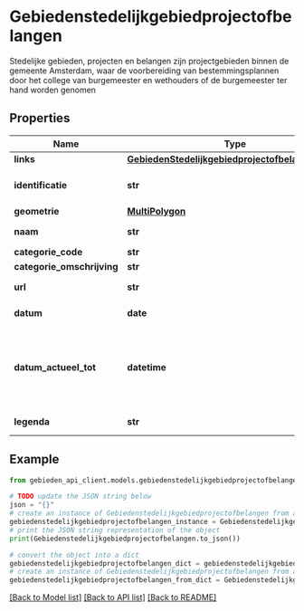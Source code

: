 # Gebiedenstedelijkgebiedprojectofbelangen

Stedelijke gebieden, projecten en belangen zijn projectgebieden binnen de gemeente Amsterdam, waar de voorbereiding van bestemmingsplannen door het college van burgemeester en wethouders of de burgemeester ter hand worden genomen

## Properties

Name | Type | Description | Notes
------------ | ------------- | ------------- | -------------
**links** | [**GebiedenStedelijkgebiedprojectofbelangenLinks**](GebiedenStedelijkgebiedprojectofbelangenLinks.md) |  | 
**identificatie** | **str** | Unieke identificatie van het object | 
**geometrie** | [**MultiPolygon**](MultiPolygon.md) |  | 
**naam** | **str** | De naam van het object | [optional] 
**categorie_code** | **str** |  | [optional] 
**categorie_omschrijving** | **str** |  | [optional] 
**url** | **str** | URL naar bekendmaking | [optional] 
**datum** | **date** | Wordt nog aangevuld | [optional] 
**datum_actueel_tot** | **datetime** | Einddatum van de cyclus, eventueel in combinatie met het kenmerk Status | [optional] 
**legenda** | **str** | Wordt nog aangevuld | [optional] 

## Example

```python
from gebieden_api_client.models.gebiedenstedelijkgebiedprojectofbelangen import Gebiedenstedelijkgebiedprojectofbelangen

# TODO update the JSON string below
json = "{}"
# create an instance of Gebiedenstedelijkgebiedprojectofbelangen from a JSON string
gebiedenstedelijkgebiedprojectofbelangen_instance = Gebiedenstedelijkgebiedprojectofbelangen.from_json(json)
# print the JSON string representation of the object
print(Gebiedenstedelijkgebiedprojectofbelangen.to_json())

# convert the object into a dict
gebiedenstedelijkgebiedprojectofbelangen_dict = gebiedenstedelijkgebiedprojectofbelangen_instance.to_dict()
# create an instance of Gebiedenstedelijkgebiedprojectofbelangen from a dict
gebiedenstedelijkgebiedprojectofbelangen_from_dict = Gebiedenstedelijkgebiedprojectofbelangen.from_dict(gebiedenstedelijkgebiedprojectofbelangen_dict)
```
[[Back to Model list]](../README.md#documentation-for-models) [[Back to API list]](../README.md#documentation-for-api-endpoints) [[Back to README]](../README.md)


